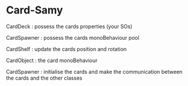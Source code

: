 # Card-Samy

CardDeck : possess the cards properties (your SOs)

CardSpawner : possess the cards monoBehaviour pool

CardShelf : update the cards position and rotation

CardObject : the card monoBehaviour

CardSpawner : initialise the cards and make the communication between the cards and the other classes


